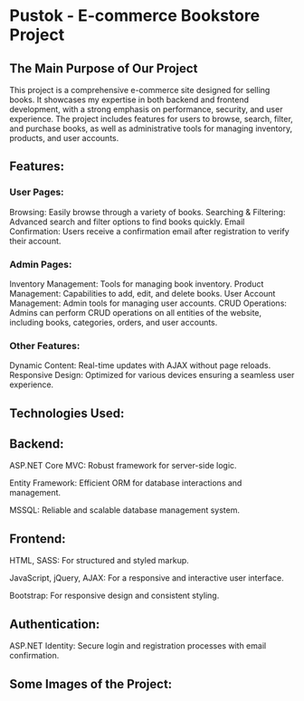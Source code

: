 # Pustok - E-commerce Bookstore Project

## The Main Purpose of Our Project

This project is a comprehensive e-commerce site designed for selling books. It showcases my expertise in both backend 
and frontend development, with a strong emphasis on performance, security, and user experience. The project includes 
features for users to browse, search, filter, and purchase books, as well as administrative tools for managing inventory, 
products, and user accounts.


## Features:

### User Pages:

Browsing: Easily browse through a variety of books.
Searching & Filtering: Advanced search and filter options to find books quickly.
Email Confirmation: Users receive a confirmation email after registration to verify their account.


### Admin Pages:

Inventory Management: Tools for managing book inventory.
Product Management: Capabilities to add, edit, and delete books.
User Account Management: Admin tools for managing user accounts.
CRUD Operations: Admins can perform CRUD operations on all entities of the website, including books, categories, orders, and user accounts.


### Other Features:

Dynamic Content: Real-time updates with AJAX without page reloads.
Responsive Design: Optimized for various devices ensuring a seamless user experience.


## Technologies Used:

## Backend:

ASP.NET Core MVC: Robust framework for server-side logic.

Entity Framework: Efficient ORM for database interactions and management.

MSSQL: Reliable and scalable database management system.


## Frontend:

HTML, SASS: For structured and styled markup.

JavaScript, jQuery, AJAX: For a responsive and interactive user interface.

Bootstrap: For responsive design and consistent styling.


## Authentication:

ASP.NET Identity: Secure login and registration processes with email confirmation.


## Some Images of the Project:
